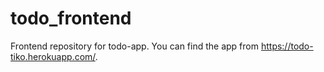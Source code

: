 # todo_frontend
Frontend repository for todo-app. You can find the app from https://todo-tiko.herokuapp.com/.
